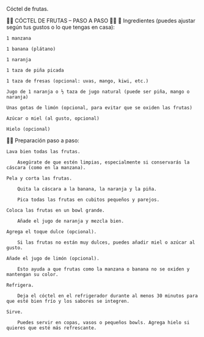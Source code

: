 Cóctel de frutas.

🥭🍓 CÓCTEL DE FRUTAS – PASO A PASO 🍍🍇
🛒 Ingredientes (puedes ajustar según tus gustos o lo que tengas en casa):

    1 manzana

    1 banana (plátano)

    1 naranja

    1 taza de piña picada

    1 taza de fresas (opcional: uvas, mango, kiwi, etc.)

    Jugo de 1 naranja o ½ taza de jugo natural (puede ser piña, mango o naranja)

    Unas gotas de limón (opcional, para evitar que se oxiden las frutas)

    Azúcar o miel (al gusto, opcional)

    Hielo (opcional)

👩‍🍳 Preparación paso a paso:

    Lava bien todas las frutas.

        Asegúrate de que estén limpias, especialmente si conservarás la cáscara (como en la manzana).

    Pela y corta las frutas.

        Quita la cáscara a la banana, la naranja y la piña.

        Pica todas las frutas en cubitos pequeños y parejos.

    Coloca las frutas en un bowl grande.

        Añade el jugo de naranja y mezcla bien.

    Agrega el toque dulce (opcional).

        Si las frutas no están muy dulces, puedes añadir miel o azúcar al gusto.

    Añade el jugo de limón (opcional).

        Esto ayuda a que frutas como la manzana o banana no se oxiden y mantengan su color.

    Refrigera.

        Deja el cóctel en el refrigerador durante al menos 30 minutos para que esté bien frío y los sabores se integren.

    Sirve.

        Puedes servir en copas, vasos o pequeños bowls. Agrega hielo si quieres que esté más refrescante.